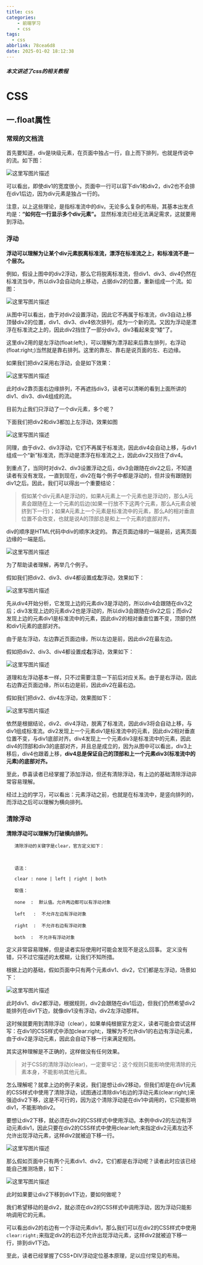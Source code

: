 ```yaml
---
title: css
categories: 
    - 前端学习
    - css
tags:
  - css
abbrlink: 78cea6d8
date: 2025-01-02 18:12:38
---
```


##### 本文讲述了css的相关教程
<!-- more -->

# CSS

## 一.float属性

### 常规的文档流

首先要知道，div是块级元素，在页面中独占一行，自上而下排列，也就是传说中的流。如下图：

![这里写图片描述](cc73e3d9e268eb4f05bbcf9fc20ad074.png)

可以看出，即使div1的宽度很小，页面中一行可以容下div1和div2，div2也不会排在div1后边，因为div元素是独占一行的。

注意，以上这些理论，是指标准流中的div。无论多么复杂的布局，其基本出发点均是：**“如何在一行显示多个div元素”。**
显然标准流已经无法满足需求，这就要用到浮动。

### 浮动

**浮动可以理解为让某个div元素脱离标准流，漂浮在标准流之上，和标准流不是一个层次。**

例如，假设上图中的div2浮动，那么它将脱离标准流，但div1、div3、div4仍然在标准流当中，所以div3会自动向上移动，占据div2的位置，重新组成一个流。如图：

![这里写图片描述](f631cea576f0b1352c120b4e271abee0.png)

从图中可以看出，由于对div2设置浮动，因此它不再属于标准流，div3自动上移顶替div2的位置，div1、div3、div4依次排列，成为一个新的流。又因为浮动是漂浮在标准流之上的，因此div2挡住了一部分div3，div3看起来变“矮”了。

这里div2用的是左浮动(float:left;)，可以理解为漂浮起来后靠左排列，右浮动(float:right;)当然就是靠右排列。这里的靠左、靠右是说页面的左、右边缘。

如果我们把div2采用右浮动，会是如下效果：

![这里写图片描述](225f67795a829c9500fa38341e12ae03.png)

此时div2靠页面右边缘排列，不再遮挡div3，读者可以清晰的看到上面所讲的div1、div3、div4组成的流。

目前为止我们只浮动了一个div元素，多个呢？

下面我们把div2和div3都加上左浮动，效果如图

![这里写图片描述](66cc6971ca1bc34184d032b083e019bc.png)

同理，由于div2、div3浮动，它们不再属于标准流，因此div4会自动上移，与div1组成一个“新”标准流，而浮动是漂浮在标准流之上，因此div2又挡住了div4。

到重点了，当同时对div2、div3设置浮动之后，div3会跟随在div2之后，不知道读者有没有发现，一直到现在，div2在每个例子中都是浮动的，但并没有跟随到div1之后。因此，我们可以得出一个重要结论：

> 假如某个div元素A是浮动的，如果A元素上一个元素也是浮动的，那么A元素会跟随在上一个元素的后边(如果一行放不下这两个元素，那么A元素会被挤到下一行)；如果A元素上一个元素是标准流中的元素，那么A的相对垂直位置不会改变，也就是说A的顶部总是和上一个元素的底部对齐。

div的顺序是HTML代码中div的顺序决定的。
靠近页面边缘的一端是前，远离页面边缘的一端是后。

![这里写图片描述](58b193191cdc711c414b13f77b47a51d.png)

为了帮助读者理解，再举几个例子。

假如我们把div2、div3、div4都设置成**左**浮动，效果如下：

![这里写图片描述](aaa6a6b1c85061a55aeeb1053913d165.png)

先从div4开始分析，它发现上边的元素div3是浮动的，所以div4会跟随在div3之后；div3发现上边的元素div2也是浮动的，所以div3会跟随在div2之后；而div2发现上边的元素div1是标准流中的元素，因此div2的相对垂直位置不变，顶部仍然和div1元素的底部对齐。

由于是左浮动，左边靠近页面边缘，所以左边是前，因此div2在最左边。

假如把div2、div3、div4都设置成**右**浮动，效果如下：

![这里写图片描述](62a88d508ed2c83522c73655e2795653.png)

道理和左浮动基本一样，只不过需要注意一下前后对应关系。由于是右浮动，因此右边靠近页面边缘，所以右边是前，因此div2在最右边。

假如我们把div2、div4左浮动，效果图如下：

![这里写图片描述](1507847d155c9cfef2e1fd6ec7ebe8e4.png)

依然是根据结论，div2、div4浮动，脱离了标准流，因此div3将会自动上移，与div1组成标准流。div2发现上一个元素div1是标准流中的元素，因此div2相对垂直位置不变，与div1底部对齐。div4发现上一个元素div3是标准流中的元素，因此div4的顶部和div3的底部对齐，并且总是成立的，因为从图中可以看出，div3上移后，div4也跟着上移，**div4总是保证自己的顶部和上一个元素div3(标准流中的元素)的底部对齐。**

至此，恭喜读者已经掌握了添加浮动，但还有清除浮动，有上边的基础清除浮动非常容易理解。

经过上边的学习，可以看出：元素浮动之前，也就是在标准流中，是竖向排列的，而浮动之后可以理解为横向排列。

### 清除浮动

**清除浮动可以理解为打破横向排列。**

```
   清除浮动的关键字是clear，官方定义如下：



   语法：

   clear : none | left | right | both

   取值：

   none  :  默认值。允许两边都可以有浮动对象

   left   :  不允许左边有浮动对象

   right  :  不允许右边有浮动对象

   both  :  不允许有浮动对象

```

定义非常容易理解，但是读者实际使用时可能会发现不是这么回事。
定义没有错，只不过它描述的太模糊，让我们不知所措。

根据上边的基础，假如页面中只有两个元素div1、div2，它们都是左浮动，场景如下：

![这里写图片描述](2b181404c02b7cc27dbc7671d03df25c.png)

此时div1、div2都浮动，根据规则，div2会跟随在div1后边，但我们仍然希望div2能排列在div1下边，就像div1没有浮动，div2左浮动那样。

这时候就要用到清除浮动（clear），如果单纯根据官方定义，读者可能会尝试这样写：在div1的CSS样式中添加clear:right;，理解为不允许div1的右边有浮动元素，由于div2是浮动元素，因此会自动下移一行来满足规则。

其实这种理解是不正确的，这样做没有任何效果。

> 对于CSS的清除浮动(clear)，一定要牢记：这个规则只能影响使用清除的元素本身，不能影响其他元素。

怎么理解呢？就拿上边的例子来说，我们是想让div2移动，但我们却是在div1元素的CSS样式中使用了清除浮动，试图通过清除div1右边的浮动元素(clear:right;)来强迫div2下移，这是不可行的，因为这个清除浮动是在div1中调用的，它只能影响div1，不能影响div2。

要想让div2下移，就必须在div2的CSS样式中使用浮动。本例中div2的左边有浮动元素div1，因此只要在div2的CSS样式中使用clear:left;来指定div2元素左边不允许出现浮动元素，这样div2就被迫下移一行。

![这里写图片描述](d67470f7c5b3bbb7b2180dd3fe05e838.png)

那么假如页面中只有两个元素div1、div2，它们都是右浮动呢？读者此时应该已经能自己推测场景，如下：

![这里写图片描述](be221da4669ce7690f1eb2f429716a02.png)

此时如果要让div2下移到div1下边，要如何做呢？

我们希望移动的是div2，就必须在div2的CSS样式中调用浮动，因为浮动只能影响调用它的元素。

可以看出div2的右边有一个浮动元素div1，那么我们可以在div2的CSS样式中使用`clear:right;`来指定div2的右边不允许出现浮动元素，这样div2就被迫下移一行，排到div1下边。

至此，读者已经掌握了CSS+DIV浮动定位基本原理，足以应付常见的布局。